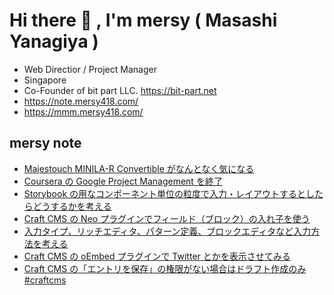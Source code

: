 # Hi there 👋 , I'm mersy ( Masashi Yanagiya )

- Web Directior / Project Manager
- Singapore
- Co-Founder of bit part LLC. https://bit-part.net
- https://note.mersy418.com/
- https://mmm.mersy418.com/

## mersy note
<!-- BLOG-POST-LIST:START -->
- [Majestouch MINILA-R Convertible がなんとなく気になる](https://note.mersy418.com/article/majestouch-minila-r-convertible?utm_source=feed)
- [Coursera の Google Project Management を終了](https://note.mersy418.com/article/coursera-google-project-management-certificate?utm_source=feed)
- [Storybook の用なコンポーネント単位の粒度で入力・レイアウトするとしたらどうするかを考える](https://note.mersy418.com/article/storybook-craftcms-neo?utm_source=feed)
- [Craft CMS の Neo プラグインでフィールド（ブロック）の入れ子を使う](https://note.mersy418.com/article/craftcms-plugin-neo?utm_source=feed)
- [入力タイプ、リッチエディタ、パターン定義、ブロックエディタなど入力方法を考える](https://note.mersy418.com/article/entry-type-pattern?utm_source=feed)
- [Craft CMS の ﻿oEmbed プラグインで Twitter とかを表示させてみる](https://note.mersy418.com/article/craftcms-oembed?utm_source=feed)
- [Craft CMS の「エントリを保存」の権限がない場合はドラフト作成のみ #craftcms](https://note.mersy418.com/article/craftcms-save-entry-permission?utm_source=feed)
<!-- BLOG-POST-LIST:END -->
